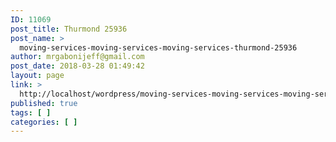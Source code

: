 ```yaml
---
ID: 11069
post_title: Thurmond 25936
post_name: >
  moving-services-moving-services-moving-services-thurmond-25936
author: mrgabonijeff@gmail.com
post_date: 2018-03-28 01:49:42
layout: page
link: >
  http://localhost/wordpress/moving-services-moving-services-moving-services-thurmond-25936/
published: true
tags: [ ]
categories: [ ]
---
```

